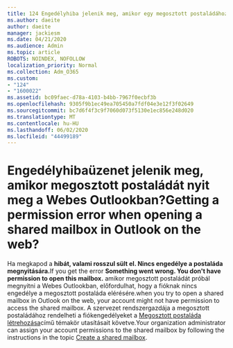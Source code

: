 ```yaml
---
title: 124 Engedélyhiba jelenik meg, amikor egy megosztott postaládához fér hozzá az OWA-ban?
ms.author: daeite
author: daeite
manager: jackiesm
ms.date: 04/21/2020
ms.audience: Admin
ms.topic: article
ROBOTS: NOINDEX, NOFOLLOW
localization_priority: Normal
ms.collection: Adm_O365
ms.custom:
- "124"
- "1600022"
ms.assetid: bc09faec-d78a-4103-b4bb-7967f0ecbf3b
ms.openlocfilehash: 9305f9b1ec49ea705450a7fdf04e3e12f3f02649
ms.sourcegitcommit: bc7d6f4f3c9f7060d073f5130e1ec856e248d020
ms.translationtype: MT
ms.contentlocale: hu-HU
ms.lasthandoff: 06/02/2020
ms.locfileid: "44499189"
---
```

# <a name="getting-a-permission-error-when-opening-a-shared-mailbox-in-outlook-on-the-web"></a><span data-ttu-id="8ac41-102">Engedélyhibaüzenet jelenik meg, amikor megosztott postaládát nyit meg a Webes Outlookban?</span><span class="sxs-lookup"><span data-stu-id="8ac41-102">Getting a permission error when opening a shared mailbox in Outlook on the web?</span></span>

<span data-ttu-id="8ac41-103">Ha megkapod a **hibát, valami rosszul sült el. Nincs engedélye a postaláda megnyitására.**</span><span class="sxs-lookup"><span data-stu-id="8ac41-103">If you get the error **Something went wrong. You don't have permission to open this mailbox.**</span></span> <span data-ttu-id="8ac41-104">amikor megosztott postaládát próbál megnyitni a Webes Outlookban, előfordulhat, hogy a fióknak nincs engedélye a megosztott postaláda elérésére.</span><span class="sxs-lookup"><span data-stu-id="8ac41-104">when you try to open a shared mailbox in Outlook on the web, your account might not have permission to access the shared mailbox.</span></span> <span data-ttu-id="8ac41-105">A szervezet rendszergazdája a megosztott postaládához rendelheti a fiókengedélyeket a [Megosztott postaláda létrehozása](https://docs.microsoft.com/microsoft-365/admin/email/create-a-shared-mailbox)című témakör utasításait követve.</span><span class="sxs-lookup"><span data-stu-id="8ac41-105">Your organization administrator can assign your account permissions to the shared mailbox by following the instructions in the topic [Create a shared mailbox](https://docs.microsoft.com/microsoft-365/admin/email/create-a-shared-mailbox).</span></span>
  
